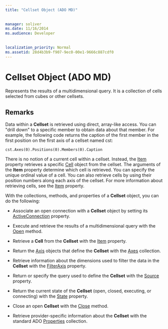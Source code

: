 ```yaml
---
title: "Cellset Object (ADO MD)"
  
  
manager: soliver
ms.date: 11/16/2014
ms.audience: Developer
 
  
localization_priority: Normal
ms.assetid: 28d4b3b9-f907-9ec0-00e1-9666c887cdf0
---
```


# Cellset Object (ADO MD)

Represents the results of a multidimensional query. It is a collection of cells selected from cubes or other cellsets.
  
## Remarks

Data within a **Cellset** is retrieved using direct, array-like access. You can "drill down" to a specific member to obtain data about that member. For example, the following code returns the caption of the first member in the first position on the first axis of a cellset named cst: 
  
```
cst.Axes(0).Positions(0).Members(0).Caption

```

There is no notion of a current cell within a cellset. Instead, the [Item](item-property-ado-md-cellset.md) property retrieves a specific [Cell](cell-object-ado-md.md) object from the cellset. The arguments of the **Item** property determine which cell is retrieved. You can specify the unique ordinal value of a cell. You can also retrieve cells by using their position numbers along each axis of the cellset. For more information about retrieving cells, see the [Item](item-property-ado-md-cellset.md) property. 
  
With the collections, methods, and properties of a **Cellset** object, you can do the following: 
  
- Associate an open connection with a **Cellset** object by setting its [ActiveConnection](activeconnection-property-ado-md.md) property. 
    
- Execute and retrieve the results of a multidimensional query with the [Open](open-method-ado-md.md) method. 
    
- Retrieve a **Cell** from the **Cellset** with the [Item](item-property-ado-md-cellset.md) property. 
    
- Return the [Axis](axis-object-ado-md.md) objects that define the **Cellset** with the [Axes](axes-collection-ado-md.md) collection. 
    
- Retrieve information about the dimensions used to filter the data in the **Cellset** with the [FilterAxis](filteraxis-property-ado-md.md) property. 
    
- Return or specify the query used to define the **Cellset** with the [Source](source-property-ado-md.md) property. 
    
- Return the current state of the **Cellset** (open, closed, executing, or connecting) with the [State](state-property-ado-md.md) property. 
    
- Close an open **Cellset** with the [Close](close-method-ado-md.md) method. 
    
- Retrieve provider-specific information about the **Cellset** with the standard ADO [Properties](properties-collection-ado.md) collection. 
    

